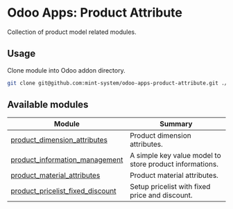 # Odoo Apps: Product Attribute

Collection of product model related modules.

## Usage

Clone module into Odoo addon directory.

```bash
git clone git@github.com:mint-system/odoo-apps-product-attribute.git ./addons/product_attribute
```

## Available modules

| Module | Summary |
| --- | --- |
| [product_dimension_attributes](product_dimension_attributes) |         Product dimension attributes. |
| [product_information_management](product_information_management) |         A simple key value model to store product informations. |
| [product_material_attributes](product_material_attributes) |         Product material attributes. |
| [product_pricelist_fixed_discount](product_pricelist_fixed_discount) |         Setup pricelist with fixed price and discount. |
